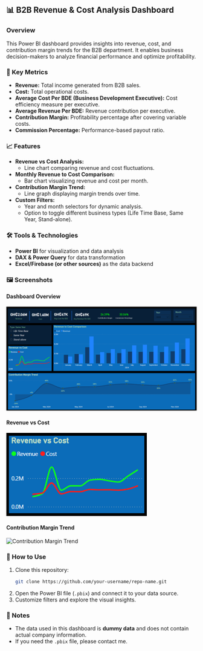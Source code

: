 ## 📊 B2B Revenue & Cost Analysis Dashboard  

### Overview  
This Power BI dashboard provides insights into revenue, cost, and contribution margin trends for the B2B department. It enables business decision-makers to analyze financial performance and optimize profitability.  

### 🔹 Key Metrics  
- **Revenue:** Total income generated from B2B sales.  
- **Cost:** Total operational costs.  
- **Average Cost Per BDE (Business Development Executive):** Cost efficiency measure per executive.  
- **Average Revenue Per BDE:** Revenue contribution per executive.  
- **Contribution Margin:** Profitability percentage after covering variable costs.  
- **Commission Percentage:** Performance-based payout ratio.  

### 📈 Features  
- **Revenue vs Cost Analysis:**  
  - Line chart comparing revenue and cost fluctuations.  
- **Monthly Revenue to Cost Comparison:**  
  - Bar chart visualizing revenue and cost per month.  
- **Contribution Margin Trend:**  
  - Line graph displaying margin trends over time.  
- **Custom Filters:**  
  - Year and month selectors for dynamic analysis.  
  - Option to toggle different business types (Life Time Base, Same Year, Stand-alone).  

### 🛠️ Tools & Technologies  
- **Power BI** for visualization and data analysis  
- **DAX & Power Query** for data transformation  
- **Excel/Firebase (or other sources)** as the data backend  

### 🖼️ Screenshots  
#### Dashboard Overview  
![Dashboard Overview](screenshots/Overview.png)  

#### Revenue vs Cost  
![Revenue vs Cost](screenshots/Trend.png)  

#### Contribution Margin Trend  
![Contribution Margin Trend](screenshots/contribution_margin_trend.png)  

### 🚀 How to Use  
1. Clone this repository:  
   ```bash  
   git clone https://github.com/your-username/repo-name.git  
   ```  
2. Open the Power BI file (`.pbix`) and connect it to your data source.  
3. Customize filters and explore the visual insights.  

### 📢 Notes  
- The data used in this dashboard is **dummy data** and does not contain actual company information.  
- If you need the `.pbix` file, please contact me.  
